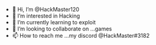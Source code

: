 - 👋 Hi, I’m @HackMaster120
- 👀 I’m interested in Hacking 
- 🌱 I’m currently learning to exploit
- 💞️ I’m looking to collaborate on ...games
- 📫 How to reach me ...my discord @HackMaster#3182

<!---
HackMaster120/HackMaster120 is a ✨ special ✨ repository because its `README.md` (this file) appears on your GitHub profile.
You can click the Preview link to take a look at your changes.
--->
